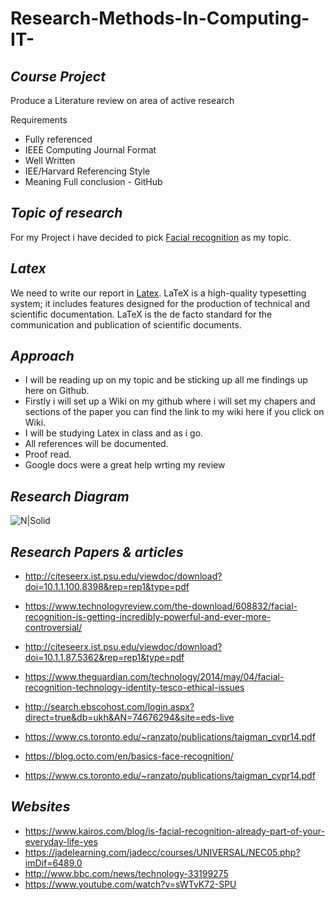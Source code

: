 # Research-Methods-In-Computing-IT-


## **_Course Project_**
Produce a Literature review on area of active research 

Requirements 
- Fully referenced 
- IEEE Computing Journal Format 
- Well Written
- IEE/Harvard Referencing Style 
- Meaning Full conclusion - GitHub

## **_Topic of research_**
For my Project i have decided to pick [Facial recognition](https://en.wikipedia.org/wiki/Facial_recognition_system) as my topic.

## **_Latex_**

We need to write our report in [Latex](https://www.sharelatex.com/project).
LaTeX is a high-quality typesetting system; it includes features designed for 
the production of technical and scientific documentation. LaTeX is the de facto
standard for the communication and publication of scientific documents. 

## **_Approach_**

- I will be reading up on my topic and be sticking up all me findings up here on Github. 
- Firstly i will set up a Wiki on my github where i will set my chapers and sections of the paper 
you can find the link to my wiki here if you click on Wiki.
- I will be studying Latex in class and as i go.
- All references will be documented.
- Proof read.
- Google docs were a great help wrting my review 

## **_Research Diagram_**
 ![N|Solid](https://cldup.com/opYHcd0r11.jpg)

## **_Research Papers & articles_**
- http://citeseerx.ist.psu.edu/viewdoc/download?doi=10.1.1.100.8398&rep=rep1&type=pdf

- https://www.technologyreview.com/the-download/608832/facial-recognition-is-getting-incredibly-powerful-and-ever-more-controversial/

- http://citeseerx.ist.psu.edu/viewdoc/download?doi=10.1.1.87.5362&rep=rep1&type=pdf

- https://www.theguardian.com/technology/2014/may/04/facial-recognition-technology-identity-tesco-ethical-issues

- http://search.ebscohost.com/login.aspx?direct=true&db=ukh&AN=74676294&site=eds-live

- https://www.cs.toronto.edu/~ranzato/publications/taigman_cvpr14.pdf

- https://blog.octo.com/en/basics-face-recognition/

- https://www.cs.toronto.edu/~ranzato/publications/taigman_cvpr14.pdf

## **_Websites_**
- https://www.kairos.com/blog/is-facial-recognition-already-part-of-your-everyday-life-yes
- https://jadelearning.com/jadecc/courses/UNIVERSAL/NEC05.php?imDif=6489.0
- http://www.bbc.com/news/technology-33199275
- https://www.youtube.com/watch?v=sWTvK72-SPU
